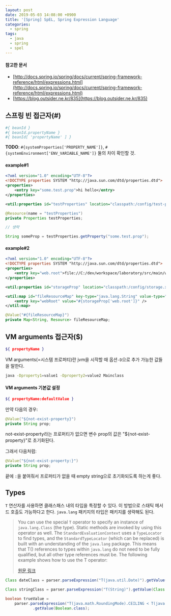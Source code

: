 ```yaml
---
layout: post
date: 2019-05-03 14:08:00 +0900
title: '[Spring] SpEL, Spring Expression Language'
categories:
  - spring
tags:
  - java
  - spring
  - spel
---
```


#### 참고한 문서

- [http://docs.spring.io/spring/docs/current/spring-framework-reference/html/expressions.html](http://docs.spring.io/spring/docs/current/spring-framework-reference/html/expressions.html)
- [https://blog.outsider.ne.kr/835](https://blog.outsider.ne.kr/835)

## 스프링 빈 접근자(#)

```bash
#{ beanId }
#{ beanId.propertyName }
#{ beanId[ 'propertyName' ] }
```

**TODO**: `#{systemProperties['PROPERTY_NAME']}`, `#{systemEnvironment['ENV_VARIABLE_NAME']}` 둘의 차이 확인할 것.

#### example\#1

```xml
<?xml version="1.0" encoding="UTF-8"?>
<!DOCTYPE properties SYSTEM "http://java.sun.com/dtd/properties.dtd">
<properties>
    <entry key="some.test.prop">hi hello</entry>
</properties>
```

```xml
<util:properties id="testProperties" location="classpath:/config/test-properties.xml" />
```

```java
@Resource(name = "testProperties")
private Properties testProperties;

// 생략

String someProp = testProperties.getProperty("some.test.prop");
```

#### example\#2

```xml
<?xml version="1.0" encoding="UTF-8"?>
<!DOCTYPE properties SYSTEM "http://java.sun.com/dtd/properties.dtd">
<properties>
    <entry key="web.root">file://C:/dev/workspace/laboratory/src/main/webapp</entry>
</properties>
```

```xml
<util:properties id="storageProp" location="classpath:/config/storage.xml" />
```

```xml
<util:map id="fileResourceMap" key-type="java.lang.String" value-type="org.springframework.core.io.Resource">
    <entry key="webRoot" value="#{storageProp['web.root']}" />
</util:map>
```

```java
@Value("#{fileResourceMap}")
private Map<String, Resource> fileResourceMap;
```

## VM arguments 접근자($)

```bash
${ propertyName }
```

VM arguments(=시스템 프로퍼티)란 jvm을 시작할 때 옵션`-D`으로 추가 가능한 값들을 말한다.

```bash
java -Dproperty1=value1 -Dproperty2=value2 Mainclass
```

#### VM arguments 기본값 설정

```bash
${ propertyName:defaultValue }
```

만약 다음의 경우:

```java
@Value("${not-exist-property}")
private String prop;
```

not-exist-property라는 프로퍼티가 없으면 변수 prop의 값은 "${not-exist-property}"로 초기화된다.

그래서 다음처럼:

```java
@Value("${not-exist-property:}")
private String prop;
```

끝에 `:`을 붙여줘서 프로퍼티가 없을 때 empty string으로 초기화되도록 하는게 좋다.

## Types

`T` 연산자를 사용하면 클래스패스 내의 타입을 특정할 수 있다. 이 방법으로 스태틱 메서드 호출도 가능하다고 한다. `java.lang` 패키지의 타입은 패키지를 생략해도 된다.

> You can use the special `T` operator to specify an instance of `java.lang.Class` (the type). Static methods are invoked by using this operator as well. The `StandardEvaluationContext` uses a `TypeLocator` to find types, and the `StandardTypeLocator` (which can be replaced) is built with an understanding of the `java.lang` package. This means that T() references to types within `java.lang` do not need to be fully qualified, but all other type references must be. The following example shows how to use the T operator:
>
>[원문 링크](https://docs.spring.io/spring/docs/current/spring-framework-reference/core.html#expressions-types)

```java
Class dateClass = parser.parseExpression("T(java.util.Date)").getValue(Class.class);

Class stringClass = parser.parseExpression("T(String)").getValue(Class.class);

boolean trueValue =
    parser.parseExpression("T(java.math.RoundingMode).CEILING < T(java.math.RoundingMode).FLOOR")
            .getValue(Boolean.class);
```
